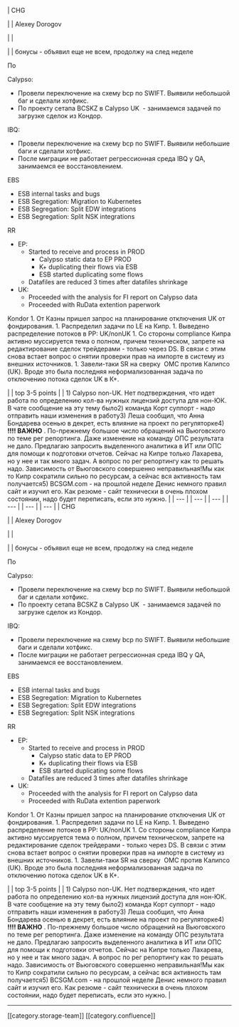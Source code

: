 





| CHG

 | 
| Alexey Dorogov

 | 
| 

 | 
| бонусы - объявил еще не всем, продолжу на след неделе

По 

Calypso:

<ul><li>Провели переключение на схему bcp по SWIFT. Выявили небольшой баг и сделали хотфикс.</li><li>По проекту сетапа BCSKZ в Calypso UK  - занимаемся задачей по загрузке сделок из Кондор.</li></ul>IBQ:

<ul><li>Провели переключение на схему bcp по SWIFT. Выявили небольшие баги и сделали хотфикс.</li><li>После миграции не работает регрессионная среда IBQ у QA, занимаемся ее восстановлением. </li></ul>EBS<ul><li>ESB internal tasks and bugs</li><li>ESB Segregation: Migration to Kubernetes</li><li>ESB Segregation: Split EDW integrations</li><li>ESB Segregation: Split NSK integrations</li></ul>RR<ul><li>EP:<ul><li>Started to receive and process in PROD<ul><li>Calypso static data to EP PROD</li><li>K+ duplicating their flows via ESB</li><li>ESB started duplicating some flows </li></ul></li><li>Datafiles are reduced 3 times after datafiles shrinkage</li></ul></li><li>UK: <ul><li>Proceeded with the analysis for FI report on Calypso data</li><li>Proceeded with RuData extention paperwork</li></ul></li></ul>Kondor
1. От Казны пришел запрос на планирование отключения UK от фондирования.
1. Распределил задачи по LE на Кипр.
1. Выведено распределение потоков в РР: UK/nonUK
1. Со стороны compliance Кипра активно муссируется тема о полном, причем техническом, запрете на редактирование сделок трейдерами - только через DS. В связи с этим снова встает вопрос о снятии проверки прав на импорте в систему из внешних источников.
1. Завели-таки SR на сверку  ОМС против Калипсо (UK). Вроде это была последняя неформализованная задача по отключению потока сделок UK в К+. 

 | 
| top 3-5 points | 
| 1) Calypso non-UK. Нет подтверждения, что идет работа по определению кол-ва нужных лицензий доступа для нон-ЮК. В чате сообщение на эту тему было2) команда Корт суппорт - надо отправить наши изменения в работу3) Леша сообщил, что Анна Бондарева осенью в декрет, есть влияние на проект по регуляторке4)  **!!!! ВАЖНО** . По-прежнему большое число обращений на Вьюговского по теме рег репортинга. Даже изменение на команду ОПС результата не дало. Предлагаю запросить выделенного аналитика в ИТ или ОПС для помощи к подготовки отчетов. Сейчас на Кипре только Лахарева, но у нее и так много задач. А вопрос по рег репортингу как то решать надо. Зависимость от Вьюговского совершенно неправильная!Мы как то Кипр сократили сильно по ресурсам, а сейчас вся активность там получается5) BCSGM.com - на прошлой неделе Денис немного правил сайт и изучил его. Как резюме - сайт технически в очень плохом состоянии, надо будет переписать, если это нужно. | 
|  --- | 
|  --- | 
|  --- | 
|  --- | 
|  --- | 
|  --- | 
| CHG

 | 
| Alexey Dorogov

 | 
| 

 | 
| бонусы - объявил еще не всем, продолжу на след неделе

По 

Calypso:

<ul><li>Провели переключение на схему bcp по SWIFT. Выявили небольшой баг и сделали хотфикс.</li><li>По проекту сетапа BCSKZ в Calypso UK  - занимаемся задачей по загрузке сделок из Кондор.</li></ul>IBQ:

<ul><li>Провели переключение на схему bcp по SWIFT. Выявили небольшие баги и сделали хотфикс.</li><li>После миграции не работает регрессионная среда IBQ у QA, занимаемся ее восстановлением. </li></ul>EBS<ul><li>ESB internal tasks and bugs</li><li>ESB Segregation: Migration to Kubernetes</li><li>ESB Segregation: Split EDW integrations</li><li>ESB Segregation: Split NSK integrations</li></ul>RR<ul><li>EP:<ul><li>Started to receive and process in PROD<ul><li>Calypso static data to EP PROD</li><li>K+ duplicating their flows via ESB</li><li>ESB started duplicating some flows </li></ul></li><li>Datafiles are reduced 3 times after datafiles shrinkage</li></ul></li><li>UK: <ul><li>Proceeded with the analysis for FI report on Calypso data</li><li>Proceeded with RuData extention paperwork</li></ul></li></ul>Kondor
1. От Казны пришел запрос на планирование отключения UK от фондирования.
1. Распределил задачи по LE на Кипр.
1. Выведено распределение потоков в РР: UK/nonUK
1. Со стороны compliance Кипра активно муссируется тема о полном, причем техническом, запрете на редактирование сделок трейдерами - только через DS. В связи с этим снова встает вопрос о снятии проверки прав на импорте в систему из внешних источников.
1. Завели-таки SR на сверку  ОМС против Калипсо (UK). Вроде это была последняя неформализованная задача по отключению потока сделок UK в К+. 

 | 
| top 3-5 points | 
| 1) Calypso non-UK. Нет подтверждения, что идет работа по определению кол-ва нужных лицензий доступа для нон-ЮК. В чате сообщение на эту тему было2) команда Корт суппорт - надо отправить наши изменения в работу3) Леша сообщил, что Анна Бондарева осенью в декрет, есть влияние на проект по регуляторке4)  **!!!! ВАЖНО** . По-прежнему большое число обращений на Вьюговского по теме рег репортинга. Даже изменение на команду ОПС результата не дало. Предлагаю запросить выделенного аналитика в ИТ или ОПС для помощи к подготовки отчетов. Сейчас на Кипре только Лахарева, но у нее и так много задач. А вопрос по рег репортингу как то решать надо. Зависимость от Вьюговского совершенно неправильная!Мы как то Кипр сократили сильно по ресурсам, а сейчас вся активность там получается5) BCSGM.com - на прошлой неделе Денис немного правил сайт и изучил его. Как резюме - сайт технически в очень плохом состоянии, надо будет переписать, если это нужно. | 







*****

[[category.storage-team]] 
[[category.confluence]] 
